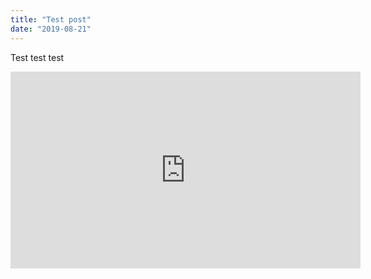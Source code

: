```yaml
---
title: "Test post"
date: "2019-08-21"
---
```


Test test test

<iframe width="560" height="315" src="https://www.youtube.com/embed/4SZl1r2O_bY" frameborder="0" allowfullscreen></iframe>

